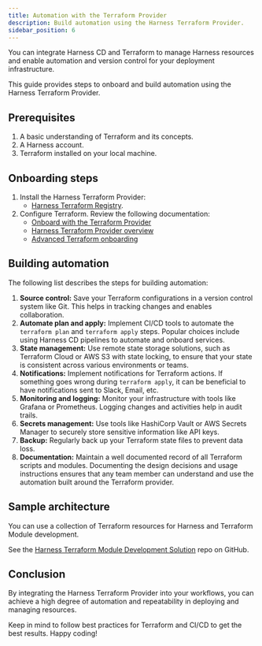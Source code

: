 ```yaml
---
title: Automation with the Terraform Provider
description: Build automation using the Harness Terraform Provider.
sidebar_position: 6
---
```


You can integrate Harness CD and Terraform to manage Harness resources and enable automation and version control for your deployment infrastructure.

This guide provides steps to onboard and build automation using the Harness Terraform Provider.

## Prerequisites

1. A basic understanding of Terraform and its concepts.
2. A Harness account.
3. Terraform installed on your local machine.


## Onboarding steps

1. Install the Harness Terraform Provider:
    - [Harness Terraform Registry](https://registry.terraform.io/providers/harness/harness).
2. Configure Terraform. Review the following documentation: 
     - [Onboard with the Terraform Provider](https://developer.harness.io/tutorials/platform/onboard-terraform-provider/)
     - [Harness Terraform Provider overview](/docs/platform/automation/terraform/harness-terraform-provider-overview)
     - [Advanced Terraform onboarding](/docs/platform/automation/terraform/advanced-terraform-onboarding)

## Building automation

The following list describes the steps for building automation:

1. **Source control:** Save your Terraform configurations in a version control system like Git. This helps in tracking changes and enables collaboration.
2. **Automate plan and apply:** Implement CI/CD tools to automate the `terraform plan` and `terraform apply` steps. Popular choices include using Harness CD pipelines to automate and onboard services. 
3. **State management:** Use remote state storage solutions, such as Terraform Cloud or AWS S3 with state locking, to ensure that your state is consistent across various environments or teams.
4. **Notifications:** Implement notifications for Terraform actions. If something goes wrong during `terraform apply`, it can be beneficial to have notifications sent to Slack, Email, etc.
5. **Monitoring and logging:** Monitor your infrastructure with tools like Grafana or Prometheus. Logging changes and activities help in audit trails.
6. **Secrets management:** Use tools like HashiCorp Vault or AWS Secrets Manager to securely store sensitive information like API keys.
7. **Backup:** Regularly back up your Terraform state files to prevent data loss.
8. **Documentation:** Maintain a well documented record of all Terraform scripts and modules. Documenting the design decisions and usage instructions ensures that any team member can understand and use the automation built around the Terraform provider.

## Sample architecture

You can use a collection of Terraform resources for Harness and Terraform Module development.

See the [Harness Terraform Module Development Solution](https://github.com/harness-community/solutions-architecture/tree/main/terraform-development-factory) repo on GitHub.

## Conclusion

By integrating the Harness Terraform Provider into your workflows, you can achieve a high degree of automation and repeatability in deploying and managing resources. 

Keep in mind to follow best practices for Terraform and CI/CD to get the best results. Happy coding!


